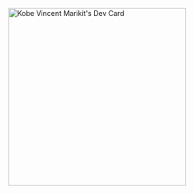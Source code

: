 <a href="https://app.daily.dev/kyube_e"><img src="https://api.daily.dev/devcards/v2/EOMu3mt9qFfOJJ3Jz2ZdF.png?r=vjy&type=default" width="356" alt="Kobe Vincent Marikit's Dev Card"/></a>
